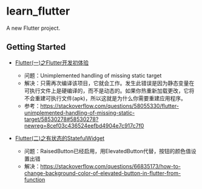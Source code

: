 # learn_flutter

A new Flutter project.

## Getting Started

- [Flutter(一)之Flutter开发初体验](https://mp.weixin.qq.com/s/UU2WO_YSoobthTTbniBm5Q)
  - 问题：Unimplemented handling of missing static target
  - 解决：只需再次编译该项目，它就会工作。发生此错误是因为静态变量在可执行文件上是硬编译的，而不是动态的。如果你热重新加载更改，它将不会重建可执行文件(apk)，所以这就是为什么你需要重建应用程序。
  - 参考：https://stackoverflow.com/questions/58055330/flutter-unimplemented-handling-of-missing-static-target/58530278#58530278?newreg=8cef03c436524eefbd4904e7c917c7f0

- [Flutter(二)之有状态的StatefulWidget](https://mp.weixin.qq.com/s/GJUXzwTY52JSjvCyernZKA)
  - 问题：RaisedButton已经启用，用ElevatedButton代替，按钮的颜色值设置出错
  - 解决：https://stackoverflow.com/questions/66835173/how-to-change-background-color-of-elevated-button-in-flutter-from-function
  

 
